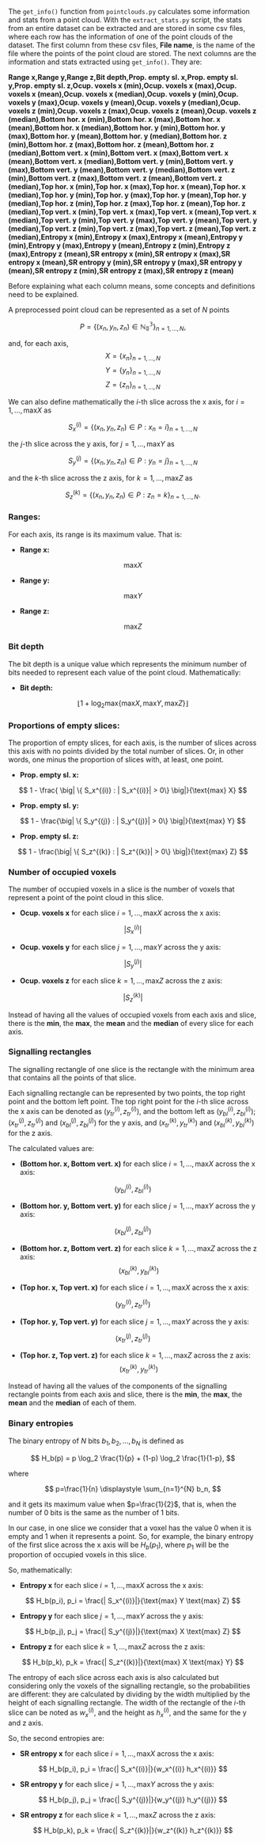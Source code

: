 The ``get_info()`` function from ``pointclouds.py`` calculates some information and stats from a point cloud. With the ``extract_stats.py`` script, the stats from an entire dataset can be extracted and are stored in some csv files, where each row has the information of one of the point clouds of the dataset. The first column from these csv files, **File name**, is the name of the file where the points of the point cloud are stored. The next columns are the information and stats extracted using ```get_info()```. They are:

**Range x,Range y,Range z,Bit depth,Prop. empty sl. x,Prop. empty sl. y,Prop. empty sl. z,Ocup. voxels x (min),Ocup. voxels x (max),Ocup. voxels x (mean),Ocup. voxels x (median),Ocup. voxels y (min),Ocup. voxels y (max),Ocup. voxels y (mean),Ocup. voxels y (median),Ocup. voxels z (min),Ocup. voxels z (max),Ocup. voxels z (mean),Ocup. voxels z (median),Bottom hor. x (min),Bottom hor. x (max),Bottom hor. x (mean),Bottom hor. x (median),Bottom hor. y (min),Bottom hor. y (max),Bottom hor. y (mean),Bottom hor. y (median),Bottom hor. z (min),Bottom hor. z (max),Bottom hor. z (mean),Bottom hor. z (median),Bottom vert. x (min),Bottom vert. x (max),Bottom vert. x (mean),Bottom vert. x (median),Bottom vert. y (min),Bottom vert. y (max),Bottom vert. y (mean),Bottom vert. y (median),Bottom vert. z (min),Bottom vert. z (max),Bottom vert. z (mean),Bottom vert. z (median),Top  hor. x (min),Top  hor. x (max),Top  hor. x (mean),Top  hor. x (median),Top  hor. y (min),Top  hor. y (max),Top  hor. y (mean),Top  hor. y (median),Top  hor. z (min),Top  hor. z (max),Top  hor. z (mean),Top  hor. z (median),Top vert. x (min),Top vert. x (max),Top vert. x (mean),Top vert. x (median),Top vert. y (min),Top vert. y (max),Top vert. y (mean),Top vert. y (median),Top vert. z (min),Top vert. z (max),Top vert. z (mean),Top vert. z (median),Entropy x (min),Entropy x (max),Entropy x (mean),Entropy y (min),Entropy y (max),Entropy y (mean),Entropy z (min),Entropy z (max),Entropy z (mean),SR entropy x (min),SR entropy x (max),SR entropy x (mean),SR entropy y (min),SR entropy y (max),SR entropy y (mean),SR entropy z (min),SR entropy z (max),SR entropy z (mean)**

Before explaining what each column means, some concepts and definitions need to be explained.

A preprocessed point cloud can be represented as a set of $N$ points

$$
P = \{ (x_n, y_n, z_n) \in \mathbb{N_0^3} \}_{n=1, \dots, N},
$$

and, for each axis,
$$
X = \{ x_n\}_{n=1, \dots, N}
$$
$$
Y = \{ y_n\}_{n=1, \dots, N}
$$
$$
Z = \{ z_n\}_{n=1, \dots, N}
$$

We can also define mathematically the $i$-th slice across the x axis, for $i=1, \dots, \text{max} X$ as

$$
S_x^{(i)} = \{ (x_n, y_n, z_n) \in P : x_n = i \}_{n=1, \dots, N}
$$

 the $j$-th slice across the y axis, for $j=1, \dots, \text{max} Y$ as

$$
S_y^{(j)} = \{ (x_n, y_n, z_n) \in P : y_n = j \}_{n=1, \dots, N}
$$

and the $k$-th slice across the z axis, for $k=1, \dots, \text{max} Z$ as

$$
S_z^{(k)} = \{ (x_n, y_n, z_n) \in P : z_n = k \}_{n=1, \dots, N}.
$$

### Ranges:

For each axis, its range is its maximum value. That is:

* **Range x:**

$$
\text{max} X
$$

* **Range y:**

$$
\text{max} Y
$$

* **Range z:**

$$
\text{max} Z
$$

### Bit depth

The bit depth is a unique value which represents the minimum number of bits needed to represent each value of the point cloud. Mathematically:

* **Bit depth:** 

$$
\lfloor 1 + \log_2 \text{max} \{\text{max} X, \text{max} Y, \text{max} Z \} \rfloor
$$

###  Proportions of empty slices:

The proportion of empty slices, for each axis, is the number of slices across this axis with no points divided by the total number of slices. Or, in other words, one minus the proportion of slices with, at least, one point.

* **Prop. empty sl. x:**

$$
1 - \frac{ \big| \{ S_x^{(i)} : | S_x^{(i)}| > 0\} \big|}{\text{max} X}
$$

* **Prop. empty sl. y:**

$$
1 - \frac{\big| \{ S_y^{(j)} : | S_y^{(j)}| > 0\} \big|}{\text{max} Y}
$$

* **Prop. empty sl. z:**

$$
1 - \frac{\big| \{ S_z^{(k)} : | S_z^{(k)}| > 0\} \big|}{\text{max} Z}
$$

### Number of occupied voxels

The number of occupied voxels in a slice is the number of voxels that represent a point of the point cloud in this slice.

* **Ocup. voxels x** for each slice $i=1, \dots, \text{max} X$ across the x axis:

$$
| S_x^{(i)}|
$$

* **Ocup. voxels y** for each slice $j=1, \dots, \text{max} Y$ across the y axis:

$$
| S_y^{(j)}|
$$

* **Ocup. voxels z** for each slice $k=1, \dots, \text{max} Z$ across the z axis:

$$
| S_z^{(k)}|
$$

Instead of having all the values of occupied voxels from each axis and slice, there is the **min**, the **max**, the **mean** and the **median** of every slice for each axis.

### Signalling rectangles

The signalling rectangle of one slice is the rectangle with the minimum area that contains all the points of that slice.

Each signalling rectangle can be represented by two points, the top right point and the bottom left point. The top right point for the $i$-th slice across the x axis can be denoted as $(y_{tr}^{(i)}, z_{tr}^{(i)})$, and the bottom left as $(y_{bl}^{(i)}, z_{bl}^{(i)})$; $(x_{tr}^{(j)}, z_{tr}^{(j)})$ and $(x_{bl}^{(j)}, z_{bl}^{(j)})$ for the y axis, and $(x_{tr}^{(k)}, y_{tr}^{(k)})$ and $(x_{bl}^{(k)}, y_{bl}^{(k)})$ for the z axis.

The calculated values are:

* **(Bottom hor. x, Bottom vert. x)** for each slice $i=1, \dots, \text{max} X$ across the x axis:

$$
(y_{bl}^{(i)}, z_{bl}^{(i)})
$$

* **(Bottom hor. y, Bottom vert. y)** for each slice $j=1, \dots, \text{max} Y$ across the y axis:

$$
(x_{bl}^{(j)}, z_{bl}^{(j)})
$$

* **(Bottom hor. z, Bottom vert. z)** for each slice $k=1, \dots, \text{max} Z$ across the z axis:
$$
(x_{bl}^{(k)}, y_{bl}^{(k)})
$$

* **(Top hor. x, Top vert. x)** for each slice $i=1, \dots, \text{max} X$ across the x axis:

$$
(y_{tr}^{(i)}, z_{tr}^{(i)})
$$

* **(Top hor. y, Top vert. y)** for each slice $j=1, \dots, \text{max} Y$ across the y axis:

$$
(x_{tr}^{(j)}, z_{tr}^{(j)})
$$

* **(Top hor. z, Top vert. z)** for each slice $k=1, \dots, \text{max} Z$ across the z axis:
$$
(x_{tr}^{(k)}, y_{tr}^{(k)})
$$

Instead of having all the values of the components of the signalling rectangle points from each axis and slice, there is the **min**, the **max**, the **mean** and the **median** of each of them.
### Binary entropies

The binary entropy of $N$ bits $b_1, b_2, \dots, b_N$ is defined as

$$
H_b(p) = p \log_2 \frac{1}{p} + (1-p) \log_2 \frac{1}{1-p},
$$

where

$$
p=\frac{1}{n} \displaystyle \sum_{n=1}^{N} b_n,
$$

and it gets its maximum value when $p=\frac{1}{2}$, that is, when the number of $0$ bits is the same as the number of $1$ bits.

In our case, in one slice we consider that a voxel has the value $0$ when it is empty and $1$ when it represents a point. So, for example, the binary entropy of the first slice across the x axis will be $H_b(p_1)$, where $p_1$ will be the proportion of occupied voxels in this slice.

So, mathematically:

* **Entropy x** for each slice $i=1, \dots, \text{max} X$ across the x axis:

$$
H_b(p_i), p_i = \frac{| S_x^{(i)}|}{\text{max} Y \text{max} Z}
$$

* **Entropy y** for each slice $j=1, \dots, \text{max} Y$ across the y axis:

$$
H_b(p_j), p_j = \frac{| S_y^{(j)}|}{\text{max} X \text{max} Z}
$$

* **Entropy z** for each slice $k=1, \dots, \text{max} Z$ across the z axis:

$$
H_b(p_k), p_k = \frac{| S_z^{(k)}|}{\text{max} X \text{max} Y}
$$

The entropy of each slice across each axis is also calculated but considering only the voxels of the signalling rectangle, so the probabilities are different: they are calculated by dividing by the width multiplied by the height of each signalling rectangle. The width of the rectangle of the $i$-th slice can be noted as $w_x^{(i)}$, and the height as $h_x^{(i)}$, and the same for the y and z axis.

So, the second entropies are:

* **SR entropy x** for each slice $i=1, \dots, \text{max} X$ across the x axis:

$$
H_b(p_i), p_i = \frac{| S_x^{(i)}|}{w_x^{(i)} h_x^{(i)}}
$$

* **SR entropy y** for each slice $j=1, \dots, \text{max} Y$ across the y axis:

$$
H_b(p_j), p_j = \frac{| S_y^{(j)}|}{w_y^{(j)} h_y^{(j)}}
$$

* **SR entropy z** for each slice $k=1, \dots, \text{max} Z$ across the z axis:

$$
H_b(p_k), p_k = \frac{| S_z^{(k)}|}{w_z^{(k)} h_z^{(k)}}
$$
